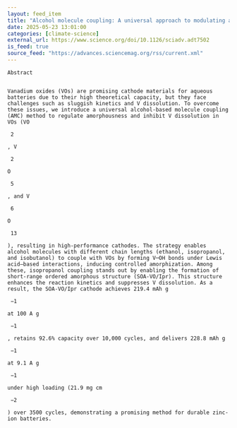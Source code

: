 ```yaml
---
layout: feed_item
title: "Alcohol molecule coupling: A universal approach to modulating amorphousness in vanadium-based cathodes for high-rate and durable aqueous zinc-ion batteries | Science Advances"
date: 2025-05-23 13:01:00
categories: [climate-science]
external_url: https://www.science.org/doi/10.1126/sciadv.adt7502
is_feed: true
source_feed: "https://advances.sciencemag.org/rss/current.xml"
---
```



 
  
   
    Abstract
   
   
    Vanadium oxides (VOs) are promising cathode materials for aqueous batteries due to their high theoretical capacity, but they face challenges such as sluggish kinetics and V dissolution. To overcome these issues, we introduce a universal alcohol-based molecule coupling (AMC) method to regulate amorphousness and inhibit V dissolution in VOs (VO
    
     2
    
    , V
    
     2
    
    O
    
     5
    
    , and V
    
     6
    
    O
    
     13
    
    ), resulting in high-performance cathodes. The strategy enables alcohol molecules with different chain lengths (ethanol, isopropanol, and isobutanol) to couple with VOs by forming V─OH bonds under Lewis acid–based interactions, inducing controlled amorphization. Among these, isopropanol coupling stands out by enabling the formation of short-range ordered amorphous structure (SOA-VO/Ipr). This structure enhances the reaction kinetics and suppresses V dissolution. As a result, the SOA-VO/Ipr cathode achieves 219.4 mAh g
    
     −1
    
    at 100 A g
    
     −1
    
    , retains 92.6% capacity over 10,000 cycles, and delivers 228.8 mAh g
    
     −1
    
    at 9.1 A g
    
     −1
    
    under high loading (21.9 mg cm
    
     −2
    
    ) over 3500 cycles, demonstrating a promising method for durable zinc-ion batteries.
   
  
 

